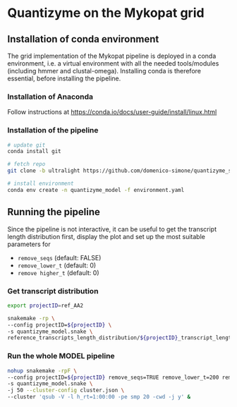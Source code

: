 # Quantizyme on the Mykopat grid

## Installation of conda environment

The grid implementation of the Mykopat pipeline is deployed in a conda environment, i.e. a virtual environment with all the needed tools/modules (including hmmer and clustal-omega). Installing conda is therefore essential, before installing the pipeline.

### Installation of Anaconda

Follow instructions at https://conda.io/docs/user-guide/install/linux.html

### Installation of the pipeline

```bash
# update git
conda install git

# fetch repo
git clone -b ultralight https://github.com/domenico-simone/quantizyme_snakemake_pipeline.git

# install environment
conda env create -n quantizyme_model -f environment.yaml
```

## Running the pipeline

Since the pipeline is not interactive, it can be useful to get the transcript length distribution first, display the plot and set up the most suitable parameters for

- `remove_seqs` (default: FALSE)
- `remove_lower_t` (default: 0)
- `remove higher_t` (default: 0)


### Get transcript distribution

```bash
export projectID=ref_AA2

snakemake -rp \
--config projectID=${projectID} \
-s quantizyme_model.snake \
reference_transcripts_length_distribution/${projectID}_transcript_length_distribution.pdf
```

### Run the whole MODEL pipeline

```bash
nohup snakemake -rpF \
--config projectID=${projectID} remove_seqs=TRUE remove_lower_t=200 remove_higher_t=1500 \
-s quantizyme_model.snake \
-j 50 --cluster-config cluster.json \
--cluster 'qsub -V -l h_rt=1:00:00 -pe smp 20 -cwd -j y' &
```
